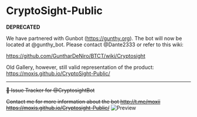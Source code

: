 # CryptoSight-Public
**DEPRECATED**

We have partnered with Gunbot (https://gunthy.org). The bot will now be located at @gunthy_bot. Please contact @Dante2333 or refer to this wiki:

https://github.com/GuntharDeNiro/BTCT/wiki/Cryptosight

Old Gallery, however, still valid representation of the product: https://moxis.github.io/CryptoSight-Public/
***

~~🤖 Issue Tracker for @CryptosightBot~~

~~Contact me for more information about the bot http://t.me/moxii
https://moxis.github.io/Cryptosight-Public/~~
![Preview](https://i.imgur.com/UAX84hU.png)
